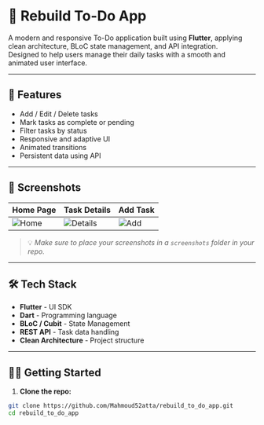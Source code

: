 # 📝 Rebuild To-Do App

A modern and responsive To-Do application built using **Flutter**, applying clean architecture, BLoC state management, and API integration.  
Designed to help users manage their daily tasks with a smooth and animated user interface.

---

## 🚀 Features

- Add / Edit / Delete tasks
- Mark tasks as complete or pending
- Filter tasks by status
- Responsive and adaptive UI
- Animated transitions
- Persistent data using API

---

## 📱 Screenshots

| Home Page | Task Details | Add Task |
|----------|--------------|----------|
| ![Home](screenshots/home.png) | ![Details](screenshots/details.png) | ![Add](screenshots/add.png) |

> 💡 *Make sure to place your screenshots in a `screenshots` folder in your repo.*

---

## 🛠️ Tech Stack

- **Flutter** - UI SDK
- **Dart** - Programming language
- **BLoC / Cubit** - State Management
- **REST API** - Task data handling
- **Clean Architecture** - Project structure

---

## 🧑‍💻 Getting Started

1. **Clone the repo:**

```bash
git clone https://github.com/Mahmoud52atta/rebuild_to_do_app.git
cd rebuild_to_do_app
